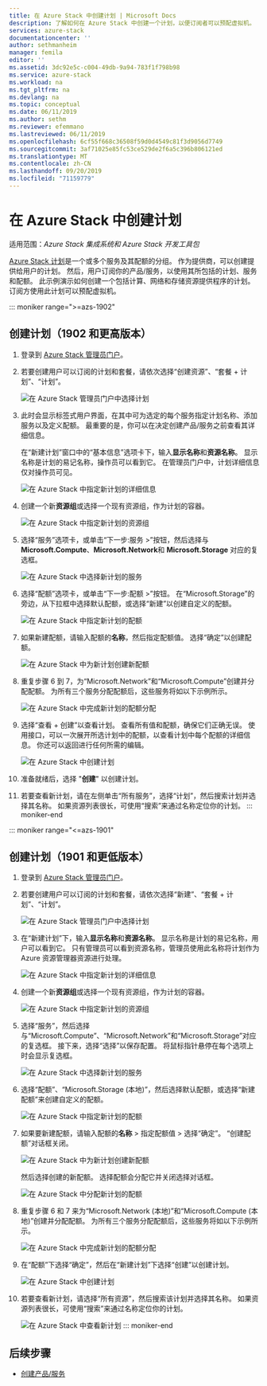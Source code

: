 ```yaml
---
title: 在 Azure Stack 中创建计划 | Microsoft Docs
description: 了解如何在 Azure Stack 中创建一个计划，以便订阅者可以预配虚拟机。
services: azure-stack
documentationcenter: ''
author: sethmanheim
manager: femila
editor: ''
ms.assetid: 3dc92e5c-c004-49db-9a94-783f1f798b98
ms.service: azure-stack
ms.workload: na
ms.tgt_pltfrm: na
ms.devlang: na
ms.topic: conceptual
ms.date: 06/11/2019
ms.author: sethm
ms.reviewer: efemmano
ms.lastreviewed: 06/11/2019
ms.openlocfilehash: 6cf55f668c36508f59d0d4549c81f3d9056d7749
ms.sourcegitcommit: 3af71025e85fc53ce529de2f6a5c396b806121ed
ms.translationtype: MT
ms.contentlocale: zh-CN
ms.lasthandoff: 09/20/2019
ms.locfileid: "71159779"
---
```

# <a name="create-a-plan-in-azure-stack"></a>在 Azure Stack 中创建计划

适用范围：*Azure Stack 集成系统和 Azure Stack 开发工具包*

[Azure Stack 计划](azure-stack-overview.md)是一个或多个服务及其配额的分组。 作为提供商，可以创建提供给用户的计划。 然后，用户订阅你的产品/服务，以使用其所包括的计划、服务和配额。 此示例演示如何创建一个包括计算、网络和存储资源提供程序的计划。 订阅方使用此计划可以预配虚拟机。

::: moniker range=">=azs-1902"
## <a name="create-a-plan-1902-and-later"></a>创建计划（1902 和更高版本）

1. 登录到 [Azure Stack 管理员门户](https://adminportal.local.azurestack.external)。

2. 若要创建用户可以订阅的计划和套餐，请依次选择“创建资源”、“套餐 + 计划”、“计划”。
  
   ![在 Azure Stack 管理员门户中选择计划](media/azure-stack-create-plan/select-plan.png)

3. 此时会显示标签式用户界面，在其中可为选定的每个服务指定计划名称、添加服务以及定义配额。 最重要的是，你可以在决定创建产品/服务之前查看其详细信息。

   在“新建计划”窗口中的“基本信息”选项卡下，输入**显示名称**和**资源名称**。 显示名称是计划的易记名称，操作员可以看到它。 在管理员门户中，计划详细信息仅对操作员可见。

   ![在 Azure Stack 中指定新计划的详细信息](media/azure-stack-create-plan/plan-name.png)

4. 创建一个新**资源组**或选择一个现有资源组，作为计划的容器。

   ![在 Azure Stack 中指定新计划的资源组](media/azure-stack-create-plan/resource-group.png)

5. 选择“服务”选项卡，或单击“下一步:服务 >”按钮，然后选择与 **Microsoft.Compute**、**Microsoft.Network**和 **Microsoft.Storage** 对应的复选框。
  
   ![在 Azure Stack 中选择新计划的服务](media/azure-stack-create-plan/services.png)

6. 选择“配额”选项卡，或单击“下一步:配额 >”按钮。 在“Microsoft.Storage”的旁边，从下拉框中选择默认配额，或选择“新建”以创建自定义的配额。
  
   ![在 Azure Stack 中指定新计划的配额](media/azure-stack-create-plan/quotas.png)

7. 如果新建配额，请输入配额的**名称**，然后指定配额值。 选择“确定”以创建配额。

   ![在 Azure Stack 中为新计划创建新配额](media/azure-stack-create-plan/new-quota.png)

8. 重复步骤 6 到 7，为“Microsoft.Network”和“Microsoft.Compute”创建并分配配额。 为所有三个服务分配配额后，这些服务将如以下示例所示。

   ![在 Azure Stack 中完成新计划的配额分配](media/azure-stack-create-plan/all-quotas-assigned.png)

9. 选择“查看 + 创建”以查看计划。 查看所有值和配额，确保它们正确无误。 使用接口，可以一次展开所选计划中的配额，以查看计划中每个配额的详细信息。 你还可以返回进行任何所需的编辑。

   ![在 Azure Stack 中创建计划](media/azure-stack-create-plan/create.png)

10. 准备就绪后，选择 "**创建**" 以创建计划。

11. 若要查看新计划，请在左侧单击“所有服务”，选择“计划”，然后搜索计划并选择其名称。 如果资源列表很长，可使用“搜索”来通过名称定位你的计划。
::: moniker-end

::: moniker range="<=azs-1901"
## <a name="create-a-plan-1901-and-earlier"></a>创建计划（1901 和更低版本）

1. 登录到 [Azure Stack 管理员门户](https://adminportal.local.azurestack.external)。

2. 若要创建用户可以订阅的计划和套餐，请依次选择“新建”、“套餐 + 计划”、“计划”。
  
   ![在 Azure Stack 管理员门户中选择计划](media/azure-stack-create-plan/select-plan1901.png)

3. 在“新建计划”下，输入**显示名称**和**资源名称**。 显示名称是计划的易记名称，用户可以看到它。 只有管理员可以看到资源名称，管理员使用此名称将计划作为 Azure 资源管理器资源进行处理。

   ![在 Azure Stack 中指定新计划的详细信息](media/azure-stack-create-plan/plan-name1901.png)

4. 创建一个新**资源组**或选择一个现有资源组，作为计划的容器。

   ![在 Azure Stack 中指定新计划的资源组](media/azure-stack-create-plan/resource-group1901.png)

5. 选择“服务”，然后选择与“Microsoft.Compute”、“Microsoft.Network”和“Microsoft.Storage”对应的复选框。 接下来，选择“选择”以保存配置。 将鼠标指针悬停在每个选项上时会显示复选框。
  
   ![在 Azure Stack 中选择新计划的服务](media/azure-stack-create-plan/services1901.png)

6. 选择“配额”、“Microsoft.Storage (本地)”，然后选择默认配额，或选择“新建配额”来创建自定义的配额。
  
   ![在 Azure Stack 中指定新计划的配额](media/azure-stack-create-plan/quotas1901.png)

7. 如果要新建配额，请输入配额的**名称** > 指定配额值 > 选择“确定”。 “创建配额”对话框关闭。

   ![在 Azure Stack 中为新计划创建新配额](media/azure-stack-create-plan/new-quota1901.png)

   然后选择创建的新配额。 选择配额会分配它并关闭选择对话框。
  
   ![在 Azure Stack 中分配新计划的配额](media/azure-stack-create-plan/assign-quota1901.png)

8. 重复步骤 6 和 7 来为“Microsoft.Network (本地)”和“Microsoft.Compute (本地)”创建并分配配额。 为所有三个服务分配配额后，这些服务将如以下示例所示。

   ![在 Azure Stack 中完成新计划的配额分配](media/azure-stack-create-plan/all-quotas-assigned1901.png)

9. 在“配额”下选择“确定”，然后在“新建计划”下选择“创建”以创建计划。

    ![在 Azure Stack 中创建计划](media/azure-stack-create-plan/create1901.png)

10. 若要查看新计划，请选择“所有资源”，然后搜索该计划并选择其名称。 如果资源列表很长，可使用“搜索”来通过名称定位你的计划。

    ![在 Azure Stack 中查看新计划](media/azure-stack-create-plan/plan-overview1901.png)
::: moniker-end

## <a name="next-steps"></a>后续步骤

* [创建产品/服务](azure-stack-create-offer.md)
